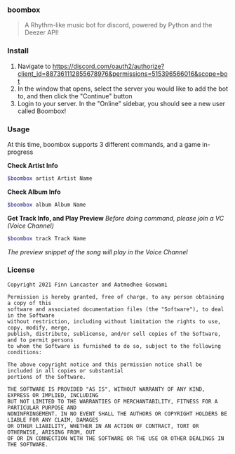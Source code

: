 ### boombox
> A Rhythm-like music bot for discord, powered by Python and the Deezer API!


### Install 
1. Navigate to https://discord.com/oauth2/authorize?client_id=887361112855678976&permissions=515396566016&scope=bot
2. In the window that opens, select the server you would like to add the bot to, and then click the "Continue" button
3. Login to your server. In the "Online" sidebar, you should see a new user called Boombox!


### Usage
At this time, boombox supports 3 different commands, and a game in-progress

**Check Artist Info**
```bash
$boombox artist Artist Name
```

**Check Album Info**
```bash
$boombox album Album Name
```

**Get Track Info, and Play Preview**
_Before doing command, please join a VC (Voice Channel)_
```bash
$boombox track Track Name
```
_The preview snippet of the song will play in the Voice Channel_


### License
```
Copyright 2021 Finn Lancaster and Aatmodhee Goswami

Permission is hereby granted, free of charge, to any person obtaining a copy of this
software and associated documentation files (the "Software"), to deal in the Software
without restriction, including without limitation the rights to use, copy, modify, merge,
publish, distribute, sublicense, and/or sell copies of the Software, and to permit persons
to whom the Software is furnished to do so, subject to the following conditions:

The above copyright notice and this permission notice shall be included in all copies or substantial
portions of the Software.

THE SOFTWARE IS PROVIDED "AS IS", WITHOUT WARRANTY OF ANY KIND, EXPRESS OR IMPLIED, INCLUDING
BUT NOT LIMITED TO THE WARRANTIES OF MERCHANTABILITY, FITNESS FOR A PARTICULAR PURPOSE AND
NONINFRINGEMENT. IN NO EVENT SHALL THE AUTHORS OR COPYRIGHT HOLDERS BE LIABLE FOR ANY CLAIM, DAMAGES
OR OTHER LIABILITY, WHETHER IN AN ACTION OF CONTRACT, TORT OR OTHERWISE, ARISING FROM, OUT
OF OR IN CONNECTION WITH THE SOFTWARE OR THE USE OR OTHER DEALINGS IN THE SOFTWARE.
```
